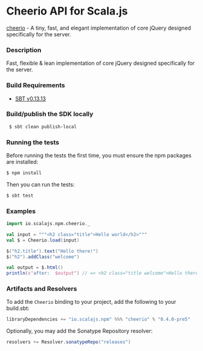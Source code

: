 Cheerio API for Scala.js
================================
[cheerio](https://www.npmjs.com/package/cheerio) - A tiny, fast, and elegant implementation of core jQuery designed specifically for the server.

### Description

Fast, flexible & lean implementation of core jQuery designed specifically for the server.

### Build Requirements

* [SBT v0.13.13](http://www.scala-sbt.org/download.html)

### Build/publish the SDK locally

```bash
 $ sbt clean publish-local
```

### Running the tests

Before running the tests the first time, you must ensure the npm packages are installed:

```bash
$ npm install
```

Then you can run the tests:

```bash
$ sbt test
```

### Examples

```scala
import io.scalajs.npm.cheerio._

val input = """<h2 class="title">Hello world</h2>"""
val $ = Cheerio.load(input)

$("h2.title").text("Hello there!")
$("h2").addClass("welcome")

val output = $.html()
println(s"after:  $output") // => <h2 class="title welcome">Hello there!</h2>
```

### Artifacts and Resolvers

To add the `Cheerio` binding to your project, add the following to your build.sbt:  

```sbt
libraryDependencies += "io.scalajs.npm" %%% "cheerio" % "0.4.0-pre5"
```

Optionally, you may add the Sonatype Repository resolver:

```sbt   
resolvers += Resolver.sonatypeRepo("releases") 
```
